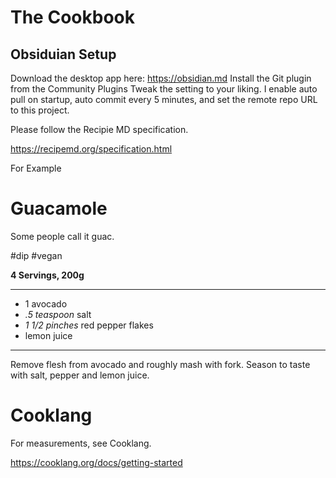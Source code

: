 # The Cookbook
## Obsiduian Setup
Download the desktop app here: https://obsidian.md
Install the Git plugin from the Community Plugins 
  Tweak the setting to your liking. I enable auto pull on startup, auto commit every 5 minutes, and set the remote repo URL to this project. 





Please follow the Recipie MD specification.

https://recipemd.org/specification.html

For Example
# Guacamole

Some people call it guac.

#dip #vegan

**4 Servings, 200g**

---

- 1 avocado
- *.5 teaspoon* salt
- *1 1/2 pinches* red pepper flakes
- lemon juice

---

Remove flesh from avocado and roughly mash with fork. Season to taste
with salt, pepper and lemon juice.


# Cooklang

For measurements, see Cooklang.

https://cooklang.org/docs/getting-started

